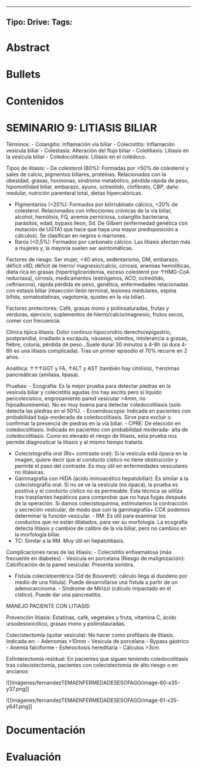 
---
Tipo:
Drive:
Tags:
---

# Abstract

# Bullets

# Contenidos
# SEMINARIO 9: LITIASIS BILIAR


Términos: - Colangitis: Inflamación vía biliar - Colecistitis: Inflamación vesícula biliar - Colestasis: Alteración del flujo biliar - Colelitiasis: Litiasis en la vesícula biliar - Coledocolitiasis: Litiasis en el colédoco.


Tipos de litiasis: - De colesterol (80%): Formadas por >50% de colesterol y sales de calcio, pigmentos biliares, proteínas. Relacionados con la obesidad, grasas, hormonas, síndrome metabólico, pérdida rápida de peso, hipomotilidad biliar, embarazo, ayuno, octreótido, clofibrato, CBP, daño medular, nutrición parenteral total, dietas hipercalóricas.
- Pigmentarios (<20%): Formados por bilirrubinato cálcico, <20% de colesterol. Relacionados con infecciones crónicas de la vía biliar, alcohol, hemólisis, FQ, anemia perniciosa, colangitis bacteriana, parásitos, edad, bypass íleon, Sd. De Gilbert (enfermedad genética con mutación de UGTA1 que hace que haya una mayor predisposición a cálculos). Se clasifican en negros o marrones.
- Raros (<0,5%): Formados por carbonato cálcico.
Las litiasis afectan más a mujeres y, la mayoría suelen ser asintomáticas.


Factores de riesgo: Ser mujer, <40 años, sedentarismo, DM, embarazo, déficit vitD, déficit de hierro/ magnesio/calcio, cirrosis, anemias hemolíticas, dieta rica en grasas (hipertrigliceridemia, exceso colesterol por ↑HMG-CoA reductasa), cirrosis, medicamentos (estrógenos, ACO, octreótido, ceftriaxona), rápida pérdida de peso, genética, enfermedades relacionadas con estasis biliar (resección ileón terminal, lesiones medulares, espina bífida, somatostatinas, vagotomía, quistes en la vía biliar).


Factores protectores: Café, grasas mono y poliinsaturadas, frutas y verduras, ejercicio, suplementos de hierro/calcio/magnesio, frutos secos, comer con frecuencia.


Clínica típica litiasis: Dolor continuo hipocondrio derecho/epigastrio, postprandial, irradiado a escápula, náuseas, vómitos, intolerancia a grasas, fiebre, coluria, pérdida de peso...Suele durar 30 minutos a 4-6h (si dura 4-6h es una litiasis complicada). Tras un primer episodio el 70% recurre en 2 años.


Analítica: ↑↑↑GGT y FA, ↑ALT y AST (también hay citólisis), ↑enzimas pancreáticas (amilasa, lipasa).


Pruebas: - Ecografía: Es la mejor prueba para detectar piedras en la vesícula biliar y colecistitis agudas (no hay ascitis pero sí líquido pericolecistico, engrosamiento pared vesicular >4mm, no hipoalbuminemia). No es muy buena para detectar coledocolitiasis (solo detecta las piedras en el 50%).  - Ecoendoscopia: Indicada en pacientes con probabilidad baja-moderada de coledocolitiasis. Sirve para excluir o confirmar la presencia de piedras en la vía biliar.  - CPRE: De elección en coledocolitiasis. Indicada en pacientes con probabilidad moderada- alta de coledocolitiasis. Como es elevado el riesgo de litiasis, esta prueba nos permite diagnosticar la litiasis y al mismo tiempo tratarla.
- Colecistografía oral (Rx+ contraste oral): Si la vesícula está ópaca en la imagen, quiere decir que el conducto cístico no tiene obstrucción y permite el paso del contraste. Es muy útil en enfermedades vesiculares no litiásicas.
- Gammagrafía con HIDA (ácido iminoacético hepatobiliar): Es similar a la colecistografía oral. Si no se ve la vesícula (no ópaca), la prueba es positiva y el conducto cístico no es permeable. Esta técnica se utiliza tras trasplantes hepáticos para comprobar que no haya fugas después de la operación. Si damos colecistoquinina, estimulamos la contracción y secreción vesicular, de modo que con la gammagrafía+ CCK podemos determinar la función vesicular.  - RM: Es útil para examinar los conductos que no están dilatados, para ver su morfología. La ecografía detecta litiasis y cambios de calibre de la vía biliar, pero no cambios en la morfología biliar.
- TC: Similar a la RM. Muy útil en hepatolitiasis.


Complicaciones raras de las litiasis: - Colecistitis enfisematosa (más frecuente en diabetes) - Vesícula en porcelana (Riesgo de malignización): Calcificación de la pared vesicular. Presenta sombra.
- Fístula colecistoentérica (Sd de Bouveret): cálculo llega al duodeno por medio de una fístula). Puede desarrollarse una fistula a partir de un adenocarcinoma.  - Síndrome de Mirizzi (cálculo impactado en el cístico). Puede dar una pancreatitis.


MANEJO PACIENTE CON LITIASIS:


Prevención litiasis: Estatinas, café, vegetales y fruta, vitamina C, ácido ursodesoxicólico, grasas mono y poliinstauradas.


Colecistectomía (quitar vesícula): No hacer como profilaxis de litiasis. Indicada en: - Adenomas >10mm - Vesícula de porcelana - Bypass gástrico - Anemia falciforme - Esferocitosis hereditaria - Cálculos >3cm


Esfinterectomía residual: En pacientes que siguen teniendo coledocolitiasis tras colecistectomía, pacientes con colecistectomía de alto riesgo o en ancianos


![[Imágenes/fernandezTEMAENFERMEDADESESOFAGO/image-60-x35-y37.png]]


![[Imágenes/fernandezTEMAENFERMEDADESESOFAGO/image-61-x35-y641.png]]


# Documentación

# Evaluación